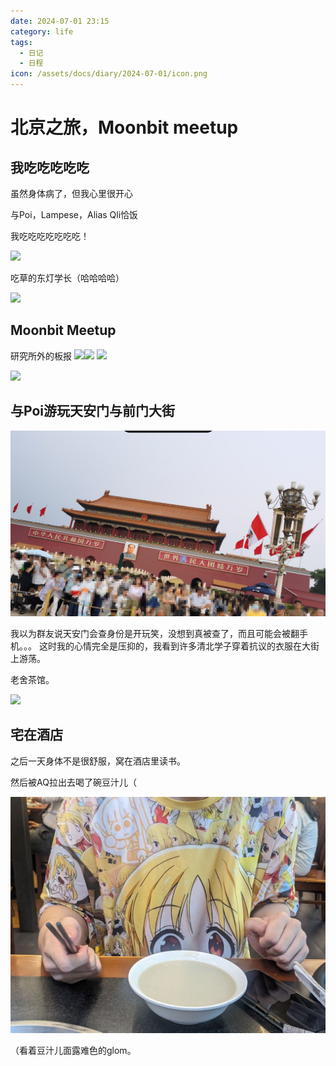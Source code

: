 ```yaml
---
date: 2024-07-01 23:15
category: life
tags:
  - 日记
  - 日程
icon: /assets/docs/diary/2024-07-01/icon.png
---
```

# 北京之旅，Moonbit meetup

## 我吃吃吃吃吃

虽然身体病了，但我心里很开心

与Poi，Lampese，Alias Qli恰饭

我吃吃吃吃吃吃吃！

![](/assets/docs/diary/2024-07-01/eat.png)

吃草的东灯学长（哈哈哈哈）

![](/assets/docs/diary/2024-07-01/IMG_20240628_202049.png)

## Moonbit Meetup

研究所外的板报
![](/assets/docs/diary/2024-07-01/railgun.png)![](/assets/docs/diary/2024-07-01/academy.png)
![](/assets/docs/diary/2024-07-01/meetup1.png)

![](/assets/docs/diary/2024-07-01/icon.png)
## 与Poi游玩天安门与前门大街

![](/assets/docs/diary/2024-07-01/mao.png)

我以为群友说天安门会查身份是开玩笑，没想到真被查了，而且可能会被翻手机。。。
这时我的心情完全是压抑的，我看到许多清北学子穿着抗议的衣服在大街上游荡。

老舍茶馆。

![](/assets/docs/diary/2024-07-01/tea.png)

## 宅在酒店

之后一天身体不是很舒服，窝在酒店里读书。

然后被AQ拉出去喝了碗豆汁儿（

![](/assets/docs/diary/2024-07-01/Image_1719733296854.jpg)

（看着豆汁儿面露难色的glom。
